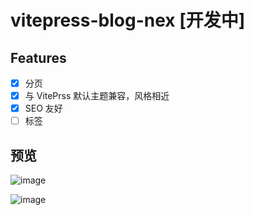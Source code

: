 # vitepress-blog-nex [开发中]

## Features

- [x] 分页
- [x] 与 VitePrss 默认主题兼容，风格相近
- [x] SEO 友好
- [ ] 标签

## 预览

  ![image](https://github.com/nexmoe/vitepress-blog-nex/assets/16796652/d983d5e5-a7ce-4fb4-8f9d-18f3296cb141)

![image](https://github.com/nexmoe/vitepress-blog-nex/assets/16796652/02be18f7-34a3-4b7c-9af6-1d6f5df2719a)
